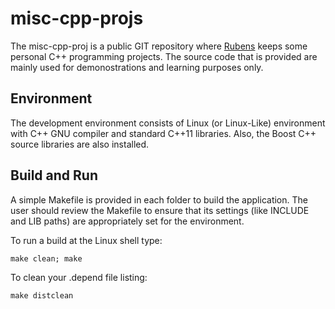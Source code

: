 # misc-cpp-projs

The misc-cpp-proj is a public GIT repository where 
[Rubens](http://www.rubens-gomes.com) keeps some personal C++
programming projects.  The source code that is provided are 
mainly used for demonostrations and learning purposes only.


## Environment

The development environment consists of Linux (or Linux-Like)
environment with C++ GNU compiler and standard C++11 libraries.
Also, the Boost C++ source libraries are also installed.

## Build and Run 

A simple Makefile is provided in each folder to build the 
application.  The user should review the Makefile to ensure
that its settings (like INCLUDE and LIB paths) are appropriately
set for the environment.

To run a build at the Linux shell type:

    make clean; make

To clean your .depend file listing:

    make distclean
